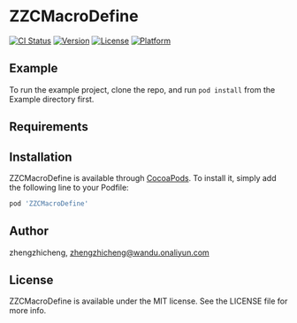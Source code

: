 # ZZCMacroDefine

[![CI Status](https://img.shields.io/travis/zhengzhicheng/ZZCMacroDefine.svg?style=flat)](https://travis-ci.org/zhengzhicheng/ZZCMacroDefine)
[![Version](https://img.shields.io/cocoapods/v/ZZCMacroDefine.svg?style=flat)](https://cocoapods.org/pods/ZZCMacroDefine)
[![License](https://img.shields.io/cocoapods/l/ZZCMacroDefine.svg?style=flat)](https://cocoapods.org/pods/ZZCMacroDefine)
[![Platform](https://img.shields.io/cocoapods/p/ZZCMacroDefine.svg?style=flat)](https://cocoapods.org/pods/ZZCMacroDefine)

## Example

To run the example project, clone the repo, and run `pod install` from the Example directory first.

## Requirements

## Installation

ZZCMacroDefine is available through [CocoaPods](https://cocoapods.org). To install
it, simply add the following line to your Podfile:

```ruby
pod 'ZZCMacroDefine'
```

## Author

zhengzhicheng, zhengzhicheng@wandu.onaliyun.com

## License

ZZCMacroDefine is available under the MIT license. See the LICENSE file for more info.

